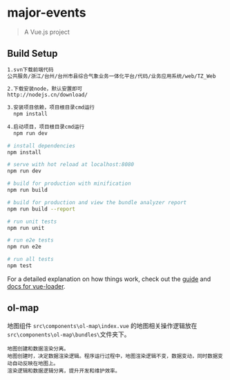 # major-events

> A Vue.js project

## Build Setup

``` bash
1.svn下载前端代码
公共服务/浙江/台州/台州市县综合气象业务一体化平台/代码/业务应用系统/web/TZ_Web

2.下载安装node，默认安置即可
http://nodejs.cn/download/

3.安装项目依赖，项目根目录cmd运行
  npm install
  
4.启动项目，项目根目录cmd运行
  npm run dev

# install dependencies
npm install

# serve with hot reload at localhost:8080
npm run dev

# build for production with minification
npm run build

# build for production and view the bundle analyzer report
npm run build --report

# run unit tests
npm run unit

# run e2e tests
npm run e2e

# run all tests
npm test
```

For a detailed explanation on how things work, check out the [guide](http://vuejs-templates.github.io/webpack/) and [docs for vue-loader](http://vuejs.github.io/vue-loader).

## ol-map
地图组件 `src\components\ol-map\index.vue` 的地图相关操作逻辑放在`src\components\ol-map\bundles\`文件夹下。

    地图创建和数据渲染分离。
    地图创建时，决定数据渲染逻辑。程序运行过程中，地图渲染逻辑不变，数据变动，同时数据变动自动反映在地图上。
    渲染逻辑和数据逻辑分离，提升开发和维护效率。
